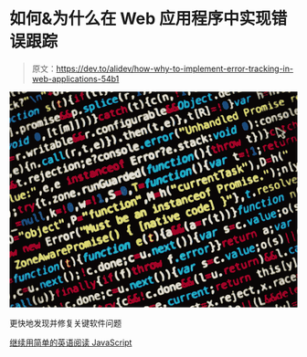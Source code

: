 # 如何&为什么在 Web 应用程序中实现错误跟踪

> 原文：<https://dev.to/alidev/how-why-to-implement-error-tracking-in-web-applications-54b1>

[![](img/d20d11d17383e550ceaff6275503c5cb.png)](https://medium.com/javascript-in-plain-english/how-why-to-implement-error-tracking-in-web-applications-2a50390e02a9?source=rss-3a534b5053e6------2)

更快地发现并修复关键软件问题

[继续用简单的英语阅读 JavaScript](https://medium.com/javascript-in-plain-english/how-why-to-implement-error-tracking-in-web-applications-2a50390e02a9?source=rss-3a534b5053e6------2)